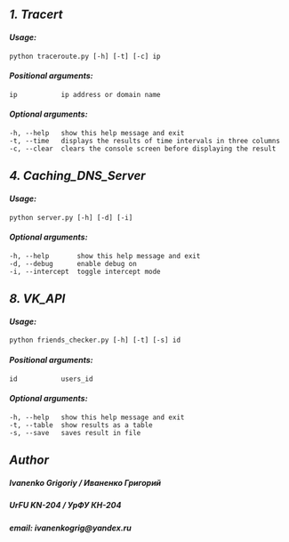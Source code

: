 ## _1. Tracert_
#### _Usage:_
    python traceroute.py [-h] [-t] [-c] ip

#### _Positional arguments:_
    ip           ip address or domain name

#### _Optional arguments:_
    -h, --help   show this help message and exit
    -t, --time   displays the results of time intervals in three columns
    -c, --clear  clears the console screen before displaying the result


## _4. Caching_DNS_Server_
#### _Usage:_
    python server.py [-h] [-d] [-i]

#### _Optional arguments:_
    -h, --help       show this help message and exit
    -d, --debug      enable debug on
    -i, --intercept  toggle intercept mode


## _8. VK_API_
#### _Usage:_
    python friends_checker.py [-h] [-t] [-s] id

#### _Positional arguments:_
    id           users_id

#### _Optional arguments:_
    -h, --help   show this help message and exit
    -t, --table  show results as a table
    -s, --save   saves result in file


## _Author_
##### _Ivanenko Grigoriy / Иваненко Григорий_
##### _UrFU KN-204 / УрФУ КН-204_ 
##### _email: ivanenkogrig@yandex.ru_